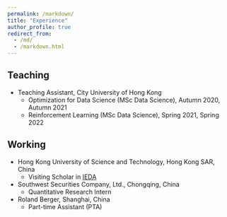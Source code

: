 ```yaml
---
permalink: /markdown/
title: "Experience"
author_profile: true
redirect_from: 
  - /md/
  - /markdown.html
---
```


## Teaching

* Teaching Assistant, City University of Hong Kong
  * Optimization for Data Science (MSc Data Science), Autumn 2020, Autumn 2021
  * Reinforcement Learning (MSc Data Science), Spring 2021, Spring 2022

## Working

* Hong Kong University of Science and Technology, Hong Kong SAR, China
  * Visiting Scholar in [IEDA](https://ieda.ust.hk/eng/index.php)
* Southwest Securities Company, Ltd., Chongqing, China
  * Quantitative Research Intern
* Roland Berger, Shanghai, China
  * Part-time Assistant (PTA)



